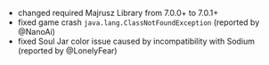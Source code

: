 - changed required Majrusz Library from 7.0.0+ to 7.0.1+
- fixed game crash `java.lang.ClassNotFoundException` (reported by @NanoAi)
- fixed Soul Jar color issue caused by incompatibility with Sodium (reported by @LonelyFear)
